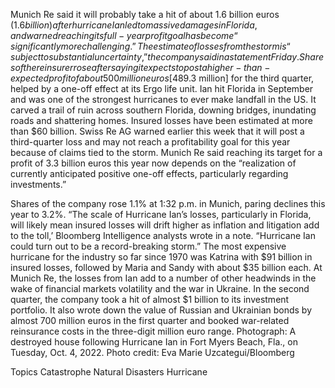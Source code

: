 Munich Re said it will probably take a hit of about 1.6 billion euros ($1.6 billion) after hurricane Ian led to massive damages in Florida, and warned reaching its full-year profit goal has become “significantly more challenging.”
The estimate of losses from the storm is “subject to substantial uncertainty,” the company said in a statement Friday. Shares of the reinsurer rose after saying it expects to post a higher-than-expected profit of about 500 million euros [$489.3 million] for the third quarter, helped by a one-off effect at its Ergo life unit.
Ian hit Florida in September and was one of the strongest hurricanes to ever make landfall in the US. It carved a trail of ruin across southern Florida, downing bridges, inundating roads and shattering homes. Insured losses have been estimated at more than $60 billion.
Swiss Re AG warned earlier this week that it will post a third-quarter loss and may not reach a profitability goal for this year because of claims tied to the storm.
Munich Re said reaching its target for a profit of 3.3 billion euros this year now depends on the “realization of currently anticipated positive one-off effects, particularly regarding investments.”

Shares of the company rose 1.1% at 1:32 p.m. in Munich, paring declines this year to 3.2%.
“The scale of Hurricane Ian’s losses, particularly in Florida, will likely mean insured losses will drift higher as inflation and litigation add to the toll,’ Bloomberg Intelligence analysts wrote in a note. “Hurricane Ian could turn out to be a record-breaking storm.”
The most expensive hurricane for the industry so far since 1970 was Katrina with $91 billion in insured losses, followed by Maria and Sandy with about $35 billion each.
At Munich Re, the losses from Ian add to a number of other headwinds in the wake of financial markets volatility and the war in Ukraine. In the second quarter, the company took a hit of almost $1 billion to its investment portfolio. It also wrote down the value of Russian and Ukrainian bonds by almost 700 million euros in the first quarter and booked war-related reinsurance costs in the three-digit million euro range.
Photograph: A destroyed house following Hurricane Ian in Fort Myers Beach, Fla., on Tuesday, Oct. 4, 2022. Photo credit: Eva Marie Uzcategui/Bloomberg

Topics
Catastrophe
Natural Disasters
Hurricane
